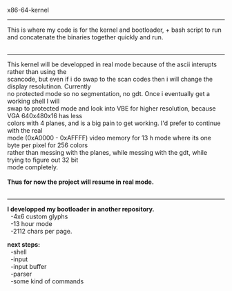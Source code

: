  x86-64-kernel

---
This is where my code is for the kernel and bootloader, + bash script to run and concatenate the binaries together quickly and run.<br>
<br>

---
This kernel will be developped in real mode because of the ascii interupts rather than using the<br> 
scancode, but even if i do swap to the scan codes then i will change the display resolutinon. Currently<br>
no protected mode so no segmentation, no gdt. Once i eventually get a working shell I will<br>
swap to protected mode and look into VBE for higher resolution, because VGA 640x480x16 has less<br>
colors with 4 planes, and is a big pain to get working. I'd prefer to continue with the real <br>
mode (0xA0000 - 0xAFFFF) video memory for 13 h mode where its one byte per pixel for 256 colors <br>
rather than messing with the planes, while messing with the gdt, while trying to figure out 32 bit<br>
mode completely.<br>
<br>
**Thus for now the project will resume in real mode.**<br>
<br>

---
**I developped my bootloader in another repository.** <br>
&nbsp;&nbsp;-4x6 custom glyphs<br>
&nbsp;&nbsp;-13 hour mode<br>
&nbsp;&nbsp;-2112 chars per page.<br>

**next steps:**<br>
&nbsp;&nbsp;-shell<br>
&nbsp;&nbsp;-input<br>
&nbsp;&nbsp;-input buffer<br>
&nbsp;&nbsp;-parser<br>
&nbsp;&nbsp;-some kind of commands<br>
    

